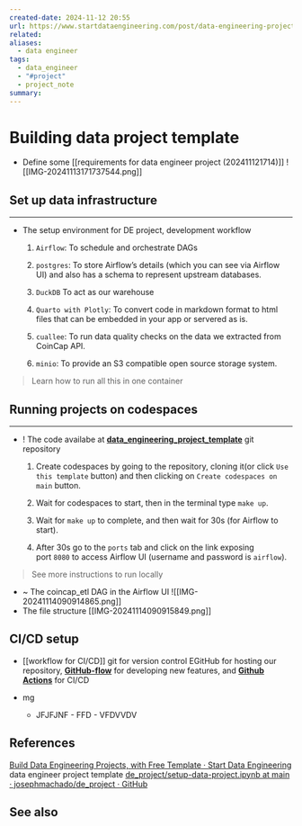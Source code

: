 ```yaml
---
created-date: 2024-11-12 20:55
url: https://www.startdataengineering.com/post/data-engineering-projects-with-free-template/#set-up-data-infrastructure
related: 
aliases:
  - data engineer
tags:
  - data_engineer
  - "#project"
  - project_note
summary:
---
```

# Building data project template 
- Define some [[requirements for data engineer project (202411121714)]]
	![[IMG-20241113171737544.png]]
## Set up data infrastructure
---
-  The setup environment for DE project, development workflow 
	1. `Airflow`: To schedule and orchestrate DAGs
	1. `postgres`: To store Airflow’s details (which you can see via Airflow UI) and also has a schema to represent upstream databases.
	2. `DuckDB` To act as our warehouse
	
	1. `Quarto with Plotly`: To convert code in markdown format to html files that can be embedded in your app or servered as is.
	2. `cuallee`: To run data quality checks on the data we extracted from CoinCap API.
	3. `minio`: To provide an S3 compatible open source storage system.
> Learn how to run all this in one container 
## Running projects on codespaces
---
- ! The code availabe at **[data_engineering_project_template](https://github.com/josephmachado/data_engineering_project_template/tree/main?tab=readme-ov-file#data-engineering-project-template)**  git repository
	1. Create codespaces by going to the repository, cloning it(or click `Use this template` button) and then clicking on `Create codespaces on main` button.
	2. Wait for codespaces to start, then in the terminal type `make up`.
	 
	3. Wait for `make up` to complete, and then wait for 30s (for Airflow to start).
	4. After 30s go to the `ports` tab and click on the link exposing port `8080` to access Airflow UI (username and password is `airflow`).
> See more instructions to run locally 

- ~ The coincap_etl DAG in the Airflow UI
	![[IMG-20241114090914865.png]]
- The file structure
	[[IMG-20241114090915849.png]]
## CI/CD setup
- [[workflow for CI/CD]]
		git for version control
	    EGitHub for hosting our repository, **[GitHub-flow](https://docs.github.com/en/get-started/quickstart/github-flow)** for developing new features, and
	    **[Github Actions](https://github.com/features/actions)** for CI/CD
	
- mg 
	- JFJFJNF
			- FFD
				- VFDVVDV







## References 
[Build Data Engineering Projects, with Free Template · Start Data Engineering](https://www.startdataengineering.com/post/data-engineering-projects-with-free-template/#set-up-data-infrastructure) data engineer project template
[de\_project/setup-data-project.ipynb at main · josephmachado/de\_project · GitHub](https://github.com/josephmachado/de_project/blob/main/setup-data-project.ipynb)
## See also
